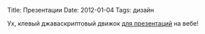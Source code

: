 Title: Презентации
Date: 2012-01-04
Tags: дизайн

<div class="text">Ух, клевый джаваскриптовый движок <a href="http://bartaz.github.com/impress.js/#/bored">для презентаций</a> на вебе!</div>